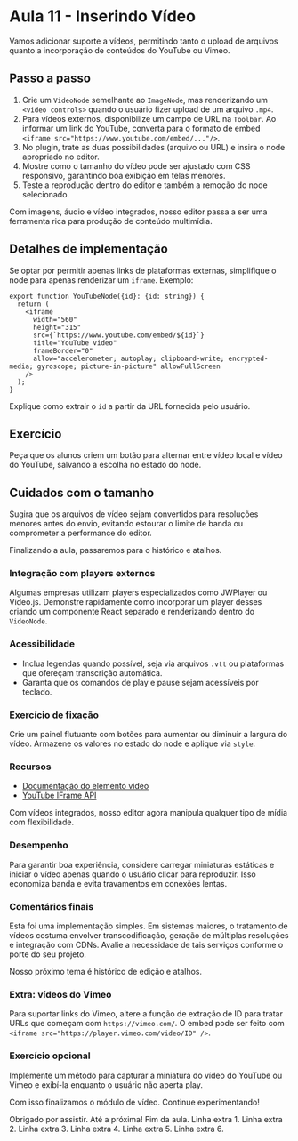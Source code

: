 # Aula 11 - Inserindo Vídeo

Vamos adicionar suporte a vídeos, permitindo tanto o upload de arquivos quanto a incorporação de conteúdos do YouTube ou Vimeo.

## Passo a passo
1. Crie um `VideoNode` semelhante ao `ImageNode`, mas renderizando um `<video controls>` quando o usuário fizer upload de um arquivo `.mp4`.
2. Para vídeos externos, disponibilize um campo de URL na `Toolbar`. Ao informar um link do YouTube, converta para o formato de embed `<iframe src="https://www.youtube.com/embed/..."/>`.
3. No plugin, trate as duas possibilidades (arquivo ou URL) e insira o node apropriado no editor.
4. Mostre como o tamanho do vídeo pode ser ajustado com CSS responsivo, garantindo boa exibição em telas menores.
5. Teste a reprodução dentro do editor e também a remoção do node selecionado.

Com imagens, áudio e vídeo integrados, nosso editor passa a ser uma ferramenta rica para produção de conteúdo multimídia.

## Detalhes de implementação
Se optar por permitir apenas links de plataformas externas, simplifique o node para apenas renderizar um `iframe`. Exemplo:
```tsx
export function YouTubeNode({id}: {id: string}) {
  return (
    <iframe
      width="560"
      height="315"
      src={`https://www.youtube.com/embed/${id}`}
      title="YouTube video"
      frameBorder="0"
      allow="accelerometer; autoplay; clipboard-write; encrypted-media; gyroscope; picture-in-picture" allowFullScreen
    />
  );
}
```
Explique como extrair o `id` a partir da URL fornecida pelo usuário.

## Exercício
Peça que os alunos criem um botão para alternar entre vídeo local e vídeo do YouTube, salvando a escolha no estado do node.

## Cuidados com o tamanho
Sugira que os arquivos de vídeo sejam convertidos para resoluções menores antes do envio, evitando estourar o limite de banda ou comprometer a performance do editor.

Finalizando a aula, passaremos para o histórico e atalhos.

### Integração com players externos
Algumas empresas utilizam players especializados como JWPlayer ou Video.js. Demonstre rapidamente como incorporar um player desses criando um componente React separado e renderizando dentro do `VideoNode`.

### Acessibilidade
- Inclua legendas quando possível, seja via arquivos `.vtt` ou plataformas que ofereçam transcrição automática.
- Garanta que os comandos de play e pause sejam acessíveis por teclado.

### Exercício de fixação
Crie um painel flutuante com botões para aumentar ou diminuir a largura do vídeo. Armazene os valores no estado do node e aplique via `style`.

### Recursos
- [Documentação do elemento video](https://developer.mozilla.org/pt-BR/docs/Web/HTML/Element/video)
- [YouTube IFrame API](https://developers.google.com/youtube/iframe_api_reference)

Com vídeos integrados, nosso editor agora manipula qualquer tipo de mídia com flexibilidade.

### Desempenho
Para garantir boa experiência, considere carregar miniaturas estáticas e iniciar o vídeo apenas quando o usuário clicar para reproduzir. Isso economiza banda e evita travamentos em conexões lentas.

### Comentários finais
Esta foi uma implementação simples. Em sistemas maiores, o tratamento de vídeos costuma envolver transcodificação, geração de múltiplas resoluções e integração com CDNs. Avalie a necessidade de tais serviços conforme o porte do seu projeto.

Nosso próximo tema é histórico de edição e atalhos.

### Extra: vídeos do Vimeo
Para suportar links do Vimeo, altere a função de extração de ID para tratar URLs que começam com `https://vimeo.com/`. O embed pode ser feito com `<iframe src="https://player.vimeo.com/video/ID" />`.

### Exercício opcional
Implemente um método para capturar a miniatura do vídeo do YouTube ou Vimeo e exibí-la enquanto o usuário não aperta play.

Com isso finalizamos o módulo de vídeo. Continue experimentando!

Obrigado por assistir.
Até a próxima!
Fim da aula.
Linha extra 1.
Linha extra 2.
Linha extra 3.
Linha extra 4.
Linha extra 5.
Linha extra 6.
